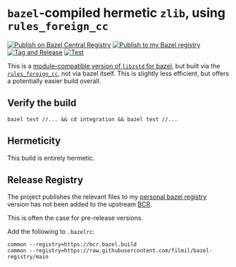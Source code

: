 # `bazel`-compiled hermetic `zlib`, using `rules_foreign_cc`

[![Publish on Bazel Central Registry](https://github.com/filmil/bazel_zlib_foreign/actions/workflows/publish-bcr.yml/badge.svg)](https://github.com/filmil/bazel_libzstd/actions/workflows/publish-bcr.yml)
[![Publish to my Bazel registry](https://github.com/filmil/bazel_zlib_foreign/actions/workflows/publish.yml/badge.svg)](https://github.com/filmil/bazel_libzstd/actions/workflows/publish.yml)
[![Tag and Release](https://github.com/filmil/bazel_zlib_foreign/actions/workflows/tag-and-release.yml/badge.svg)](https://github.com/filmil/bazel_libzstd/actions/workflows/tag-and-release.yml)
[![Test](https://github.com/filmil/bazel_zlib_foreign/actions/workflows/test.yml/badge.svg)](https://github.com/filmil/bazel_libzstd/actions/workflows/test.yml)

This is a [module-compatible version of `libzstd` for bazel][zstdx], but built
via the [`rules_foreign_cc`][rfcc], not via bazel itself.  This is slightly
less efficient, but offers a potentially easier build overall.

[zstdx]: https://registry.bazel.build/modules/zstd
[rfcc]: https://registry.bazel.build/modules/rules_foreign_cc

## Verify the build

```
bazel test //... && cd integration && bazel test //...
```

## Hermeticity

This build is entirely hermetic.


## Release Registry

The project publishes the relevant files to my [personal bazel registry][mcr]
version has not been added to the upstream [BCR][bcr].

This is often the case for pre-release versions.

Add the following to `.bazelrc`:

```
common --registry=https://bcr.bazel.build
common --registry=https://raw.githubusercontent.com/filmil/bazel-registry/main
```


[bcr]: https://registry.bazel.build/
[mcr]: https://github.com/filmil/bazel-registry


